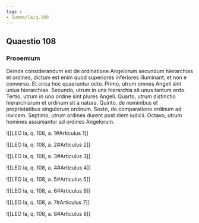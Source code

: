 ```yaml
---
tags : 
- Summa/Ia/q.108
---
```


## Quaestio 108

### Prooemium

Deinde considerandum est de ordinatione Angelorum secundum hierarchias et ordines, dictum est enim quod superiores inferiores illuminant, et non e converso. Et circa hoc quaeruntur octo. Primo, utrum omnes Angeli sint unius hierarchiae. Secundo, utrum in una hierarchia sit unus tantum ordo. Tertio, utrum in uno ordine sint plures Angeli. Quarto, utrum distinctio hierarchiarum et ordinum sit a natura. Quinto, de nominibus et proprietatibus singulorum ordinum. Sexto, de comparatione ordinum ad invicem. Septimo, utrum ordines durent post diem iudicii. Octavo, utrum homines assumantur ad ordines Angelorum.

![[LEO Ia, q. 108, a. 1#Articulus 1]]

![[LEO Ia, q. 108, a. 2#Articulus 2]]

![[LEO Ia, q. 108, a. 3#Articulus 3]]

![[LEO Ia, q. 108, a. 4#Articulus 4]]

![[LEO Ia, q. 108, a. 5#Articulus 5]]

![[LEO Ia, q. 108, a. 6#Articulus 6]]

![[LEO Ia, q. 108, a. 7#Articulus 7]]

![[LEO Ia, q. 108, a. 8#Articulus 8]]

